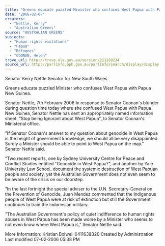 ```yaml
---
title: "Greens educate puzzled Minister who confuses West Papua with Papua New Guinea."
date: "2006-02-07"
creators:
  - "Nettle, Kerry"
  - "Australian Greens"
source: "AUSTRALIAN GREENS"
subjects:
  - "Human rights violations"
  - "Papua"
  - "Refugees"
  - "COONAN, Helen"
trove_url: http://trove.nla.gov.au/version/211289234
source_url: http://parlinfo.aph.gov.au/parlInfo/search/display/display.w3p;query=Id%3A%22media/pressrel/ENOI6%22
---
```


 Senator Kerry Nettle  Senator for New South Wales 

 Greens educate puzzled Minister who confuses  West Papua with Papua New Guinea.   

 Senator Nettle, 7th February 2006  In response to Senator Coonan's blunder during question time today where she confused  West Papua with Papua New Guinea, Senator Nettle has sent an appropriately named  information sheet: "Stop being Ignorant about West Papua", to Senator Coonan's  Ministerial office.    

 "If Senator Coonan's answer to my question about genocide in West Papua is the height  of government knowledge, we should all be very disappointed. Surely a Minister should  be able to point to West Papua on the map." Senator Nettle said.    

 "Two recent reports, one by Sydney University Centre for Peace and Conflict Studies  entitled "Genocide in West Papua?", and another by Yale University Law School,  document the systemic destruction of West Papuan people and society, yet the Australian  Government does not even seem to be aware of the crisis on our doorstep.    

 "In the last fortnight the special adviser to the U.N. Secretary-General on the Prevention  of Genocide, Juan Mendez commented that the Indigenous people of West Papua were at  risk of extinction but still the Government continues to train the Indonesian military.    

 "The Australian Government's policy of quiet indifference to human rights abuses in  West Papua has been made worse by a Minister who seems to not even know where West  Papua is," Senator Nettle said.    

 More Information: Kristian Bolwell 0411638320   Created by Administration   Last modified 07-02-2006 05:38 PM  

 


